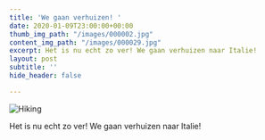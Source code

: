 ```yaml
---
title: 'We gaan verhuizen! '
date: 2020-01-09T23:00:00+00:00
thumb_img_path: "/images/000002.jpg"
content_img_path: "/images/000029.jpg"
excerpt: Het is nu echt zo ver! We gaan verhuizen naar Italie!
layout: post
subtitle: ''
hide_header: false

---
```

![Hiking](/images/000029.jpg)

Het is nu echt zo ver! We gaan verhuizen naar Italie!